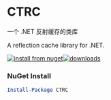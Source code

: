 CTRC
====

一个 .NET 反射缓存的类库

A reflection cache library for .NET.

[![install from nuget](http://img.shields.io/nuget/v/CTRC.svg?style=flat-square)](https://www.nuget.org/packages/CTRC)[![downloads](http://img.shields.io/nuget/dt/CTRC.svg?style=flat-square)](https://www.nuget.org/packages/CTRC)

### NuGet Install
``` powershell
Install-Package CTRC
```

